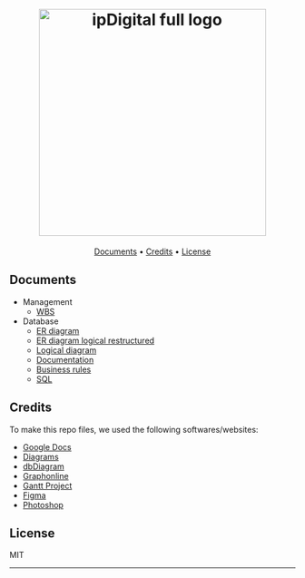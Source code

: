 <h1 align="center">
  <br>
  <img src="https://i.imgur.com/2KfsPEd.png" alt="ipDigital full logo" width="400">
  <br>
</h1>

<p align="center">
  <a href="#documents">Documents</a> •
  <a href="#credits">Credits</a> •
  <a href="#license">License</a>
</p>

## Documents

* Management
  - [WBS](/management/WBS/Diagram.png)
* Database
  - [ER diagram](/database/ER-diagram.png)
  - [ER diagram logical restructured](/database/ER-diagram-logical-restructured.png)
  - [Logical diagram](/database/logical-diagram.png)
  - [Documentation](/database/documentation.pdf)
  - [Business rules](/database/business_rules.md)
  - [SQL](/database/SQL.pdf)

## Credits

To make this repo files, we used the following softwares/websites:

- [Google Docs](https://docs.google.com/)
- [Diagrams](https://www.diagrams.net/)
- [dbDiagram](https://dbdiagram.io/)
- [Graphonline](https://graphonline.ru/)
- [Gantt Project](https://www.ganttproject.biz/)
- [Figma](https://www.figma.com/)
- [Photoshop](https://www.adobe.com/it/products/photoshop.html)

## License

MIT

---
